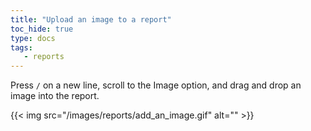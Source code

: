 ```yaml
---
title: "Upload an image to a report"
toc_hide: true
type: docs
tags:
   - reports
---
```

Press `/` on a new line, scroll to the Image option, and drag and drop an image into the report.

{{< img src="/images/reports/add_an_image.gif" alt="" >}}